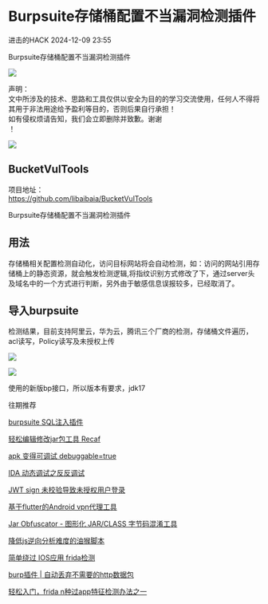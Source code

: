 #  Burpsuite存储桶配置不当漏洞检测插件   
 进击的HACK   2024-12-09 23:55  
  
Burpsuite存储桶配置不当漏洞检测插件  
  
![](https://mmbiz.qpic.cn/sz_mmbiz_png/DuibU3GqmxVmRsdItbBVRKegNHicHQvAHDdZsGpLVU7touSU1AU1twHTfRjG3Vu5aUh0RnPPllfVUhs4qdWF5QYQ/640?wx_fmt=png&wxfrom=13 "")  
  
声明：  
文中所涉及的技术、思路和工具仅供以安全为目的的学习交流使用，任何人不得将其用于非法用途给予盈利等目的，否则后果自行承担！  
如有侵权烦请告知，我们会立即删除并致歉。谢谢  
！  
  
![](https://mmbiz.qpic.cn/sz_mmbiz_png/9zYJrD2VibHmqgf4y9Bqh9nDynW5fHvgbgkSGAfRboFPuCGjVoC3qMl6wlFucsx3Y3jt4gibQgZ6LxpoozE0Tdow/640?wx_fmt=png&wxfrom=13 "")  
  
  
## BucketVulTools  
  
项目地址：  
https://github.com/libaibaia/BucketVulTools  
  
Burpsuite存储桶配置不当漏洞检测插件  
## 用法  
  
存储桶相关配置检测自动化，访问目标网站将会自动检测，如：访问的网站引用存储桶上的静态资源，就会触发检测逻辑,将指纹识别方式修改了下，通过server头及域名中的一个方式进行判断，另外由于敏感信息误报较多，已经取消了。  
## 导入burpsuite  
  
检测结果，目前支持阿里云，华为云，腾讯三个厂商的检测，存储桶文件遍历，acl读写，Policy读写及未授权上传  
  
![](https://mmbiz.qpic.cn/sz_mmbiz_png/a1BOUvqnbrianm0jqQrOB0bzaxGdOv2LQG3xzStQZmqMBG140icCuL30DaFeWP4HPaoMh5n0vnwiafiataSfOHKopQ/640?wx_fmt=png&from=appmsg "")  
  
![](https://mmbiz.qpic.cn/sz_mmbiz_png/a1BOUvqnbrianm0jqQrOB0bzaxGdOv2LQZxYdHUGdpZF9YT7zMW7Djrp4xJEQNypha8mAsFlfkknHw2tONDJloA/640?wx_fmt=png&from=appmsg "")  
  
使用的新版bp接口，所以版本有要求，jdk17  
  
  
往期推荐  
  
[burpsuite SQL注入插件](https://mp.weixin.qq.com/s?__biz=MzkxNjMwNDUxNg==&mid=2247486953&idx=1&sn=ab10862e21c3541f3bf996f5396697ec&scene=21#wechat_redirect)  
  
  
[轻松编辑修改jar包工具 Recaf](https://mp.weixin.qq.com/s?__biz=MzkxNjMwNDUxNg==&mid=2247486945&idx=1&sn=d9459f4760dc0caded551f03b28d1df3&scene=21#wechat_redirect)  
  
  
[apk 变得可调试 debuggable=true](https://mp.weixin.qq.com/s?__biz=MzkxNjMwNDUxNg==&mid=2247486880&idx=1&sn=36467fed439ed3885914463567bffb32&scene=21#wechat_redirect)  
  
  
[IDA 动态调试之反反调试](https://mp.weixin.qq.com/s?__biz=MzkxNjMwNDUxNg==&mid=2247486870&idx=1&sn=b44669b43a54f84f0e3e4eaa2c7dd25d&scene=21#wechat_redirect)  
  
  
[JWT sign 未校验导致未授权用户登录](https://mp.weixin.qq.com/s?__biz=MzkxNjMwNDUxNg==&mid=2247486862&idx=1&sn=2e0bbc1f67930c8ae0dd31032e4bad4f&scene=21#wechat_redirect)  
  
  
[基于flutter的Android vpn代理工具](http://mp.weixin.qq.com/s?__biz=MzkxNjMwNDUxNg==&mid=2247486777&idx=1&sn=9c0144199ee718665d6bd790bfb1ee26&chksm=c150aad2f62723c4c2ecbcb94e2d7edbcf4064074d512b96620401dfe59e692ed136406b9dfe&scene=21#wechat_redirect)  
  
  
[Jar Obfuscator - 图形化 JAR/CLASS 字节码混淆工具](http://mp.weixin.qq.com/s?__biz=MzkxNjMwNDUxNg==&mid=2247486687&idx=1&sn=bd93740fbab2f192142c3c56ee3c3074&chksm=c150ab34f62722221c32a6cd3b9e051fe0f7383d8c7fae763d428b8a117d61eacd43bbe01428&scene=21#wechat_redirect)  
  
  
[降低js逆向分析难度的油猴脚本](http://mp.weixin.qq.com/s?__biz=MzkxNjMwNDUxNg==&mid=2247486673&idx=1&sn=d7ca2ae0861850d4807ff558468c79ba&chksm=c150ab3af627222c68566213b34cbcdbe0ca008bf01303c539364ae906259f1490d3cab3d265&scene=21#wechat_redirect)  
  
  
[简单绕过 IOS应用 frida检测](http://mp.weixin.qq.com/s?__biz=MzkxNjMwNDUxNg==&mid=2247486561&idx=1&sn=6582b889e69674b5bfc7c817ec7ce2b3&chksm=c150ab8af627229c4fa75be0bc1f27e24aef5a51059fb88b7e6de9e0bf33f93aeaa3479a0294&scene=21#wechat_redirect)  
  
  
[burp插件 | 自动丢弃不需要的http数据包](http://mp.weixin.qq.com/s?__biz=MzkxNjMwNDUxNg==&mid=2247486478&idx=1&sn=435438f1416fe0ab5345bb7f2be38354&chksm=c150abe5f62722f38e7282c061f587c6dd9be835cf25d2ebe15925a381c370efab48ffc05b24&scene=21#wechat_redirect)  
  
  
[轻松入门，frida n种过app特征检测办法之一](http://mp.weixin.qq.com/s?__biz=MzkxNjMwNDUxNg==&mid=2247486441&idx=1&sn=d3ca56d7bb74111768ad6450ef567589&chksm=c150ac02f627251487e69e23f91ae5556b76ea1e28d63aebe5e62bb79ada5603e97f5453e021&scene=21#wechat_redirect)  
  
  
  
